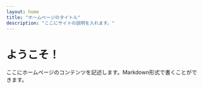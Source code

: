 ```yaml
---
layout: home
title: "ホームページのタイトル"
description: "ここにサイトの説明を入れます。"
---
```


# ようこそ！

ここにホームページのコンテンツを記述します。Markdown形式で書くことができます。
